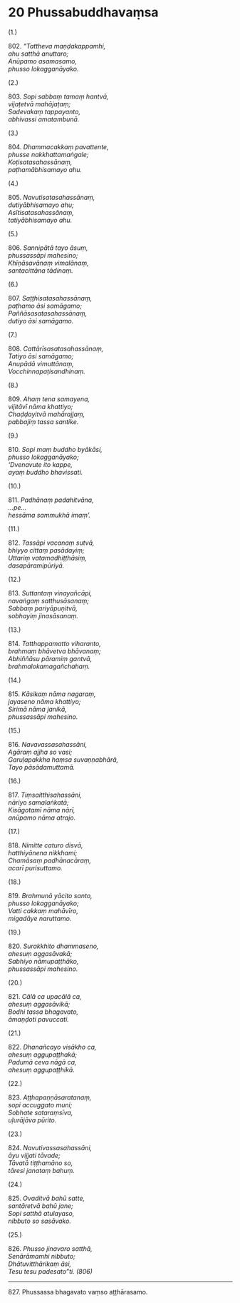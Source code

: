

# 20 Phussabuddhavaṃsa


(1.)

802\. _“Tattheva maṇḍakappamhi,_  
_ahu satthā anuttaro;_  
_Anūpamo asamasamo,_  
_phusso lokagganāyako._  


(2.)

803\. _Sopi sabbaṃ tamaṃ hantvā,_  
_vijaṭetvā mahājaṭaṃ;_  
_Sadevakaṃ tappayanto,_  
_abhivassi amatambunā._  


(3.)

804\. _Dhammacakkaṃ pavattente,_  
_phusse nakkhattamaṅgale;_  
_Koṭisatasahassānaṃ,_  
_paṭhamābhisamayo ahu._  


(4.)

805\. _Navutisatasahassānaṃ,_  
_dutiyābhisamayo ahu;_  
_Asītisatasahassānaṃ,_  
_tatiyābhisamayo ahu._  


(5.)

806\. _Sannipātā tayo āsuṃ,_  
_phussassāpi mahesino;_  
_Khīṇāsavānaṃ vimalānaṃ,_  
_santacittāna tādinaṃ._  


(6.)

807\. _Saṭṭhisatasahassānaṃ,_  
_paṭhamo āsi samāgamo;_  
_Paññāsasatasahassānaṃ,_  
_dutiyo āsi samāgamo._  


(7.)

808\. _Cattārīsasatasahassānaṃ,_  
_Tatiyo āsi samāgamo;_  
_Anupādā vimuttānaṃ,_  
_Vocchinnapaṭisandhinaṃ._  


(8.)

809\. _Ahaṃ tena samayena,_  
_vijitāvī nāma khattiyo;_  
_Chaḍḍayitvā mahārajjaṃ,_  
_pabbajiṃ tassa santike._  


(9.)

810\. _Sopi maṃ buddho byākāsi,_  
_phusso lokagganāyako;_  
_‘Dvenavute ito kappe,_  
_ayaṃ buddho bhavissati._  


(10.)

811\. _Padhānaṃ padahitvāna,_  
_…pe…_  
_hessāma sammukhā imaṃ’._  


(11.)

812\. _Tassāpi vacanaṃ sutvā,_  
_bhiyyo cittaṃ pasādayiṃ;_  
_Uttariṃ vatamadhiṭṭhāsiṃ,_  
_dasapāramipūriyā._  


(12.)

813\. _Suttantaṃ vinayañcāpi,_  
_navaṅgaṃ satthusāsanaṃ;_  
_Sabbaṃ pariyāpuṇitvā,_  
_sobhayiṃ jinasāsanaṃ._  


(13.)

814\. _Tatthappamatto viharanto,_  
_brahmaṃ bhāvetva bhāvanaṃ;_  
_Abhiññāsu pāramiṃ gantvā,_  
_brahmalokamagañchahaṃ._  


(14.)

815\. _Kāsikaṃ nāma nagaraṃ,_  
_jayaseno nāma khattiyo;_  
_Sirimā nāma janikā,_  
_phussassāpi mahesino._  


(15.)

816\. _Navavassasahassāni,_  
_Agāraṃ ajjha so vasi;_  
_Garuḷapakkha haṃsa suvaṇṇabhārā,_  
_Tayo pāsādamuttamā._  


(16.)

817\. _Tiṃsaitthisahassāni,_  
_nāriyo samalaṅkatā;_  
_Kisāgotamī nāma nārī,_  
_anūpamo nāma atrajo._  


(17.)

818\. _Nimitte caturo disvā,_  
_hatthiyānena nikkhami;_  
_Chamāsaṃ padhānacāraṃ,_  
_acarī purisuttamo._  


(18.)

819\. _Brahmunā yācito santo,_  
_phusso lokagganāyako;_  
_Vatti cakkaṃ mahāvīro,_  
_migadāye naruttamo._  


(19.)

820\. _Surakkhito dhammaseno,_  
_ahesuṃ aggasāvakā;_  
_Sabhiyo nāmupaṭṭhāko,_  
_phussassāpi mahesino._  


(20.)

821\. _Cālā ca upacālā ca,_  
_ahesuṃ aggasāvikā;_  
_Bodhi tassa bhagavato,_  
_āmaṇḍoti pavuccati._  


(21.)

822\. _Dhanañcayo visākho ca,_  
_ahesuṃ aggupaṭṭhakā;_  
_Padumā ceva nāgā ca,_  
_ahesuṃ aggupaṭṭhikā._  


(22.)

823\. _Aṭṭhapaṇṇāsaratanaṃ,_  
_sopi accuggato muni;_  
_Sobhate sataraṃsīva,_  
_uḷurājāva pūrito._  


(23.)

824\. _Navutivassasahassāni,_  
_āyu vijjati tāvade;_  
_Tāvatā tiṭṭhamāno so,_  
_tāresi janataṃ bahuṃ._  


(24.)

825\. _Ovaditvā bahū satte,_  
_santāretvā bahū jane;_  
_Sopi satthā atulayaso,_  
_nibbuto so sasāvako._  


(25.)

826\. _Phusso jinavaro satthā,_  
_Senārāmamhi nibbuto;_  
_Dhātuvitthārikaṃ āsi,_  
_Tesu tesu padesato”ti. (806)_  


---

827\. Phussassa bhagavato vaṃso aṭṭhārasamo.





